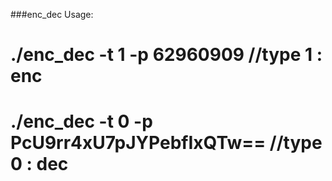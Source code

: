 ###enc_dec
Usage:
# ./enc_dec -t 1 -p 62960909 //type 1 : enc
# ./enc_dec -t 0 -p PcU9rr4xU7pJYPebfIxQTw== //type 0 : dec 


